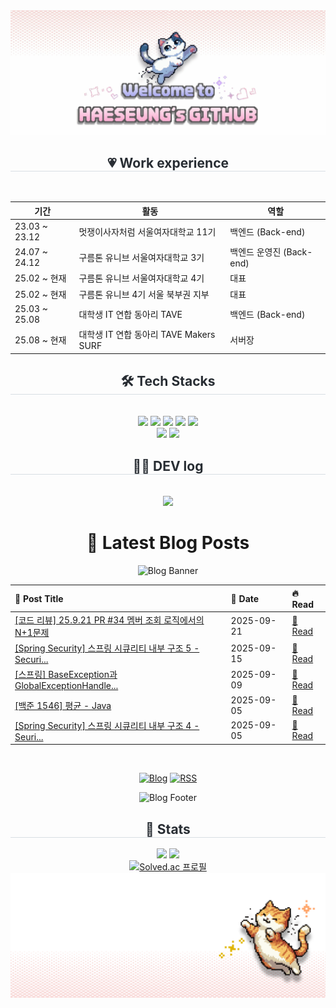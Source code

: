<div align="center">
  <img src="https://github.com/GOOHAESEUNG/GOOHAESEUNG/blob/main/%EC%A0%9C%EB%AA%A9%EC%9D%84-%EC%9E%85%EB%A0%A5%ED%95%B4%EC%A3%BC%EC%84%B8%EC%9A%94_.gif?raw=true" />
</div>


<div align= "center">
      <h2 style="border-bottom: 1px solid #d8dee4; color: #282d33;"> 💗 Work experience  </h2> <br> 

| 기간 | 활동 | 역할 |
|---|---|---|
| 23.03 ~ 23.12 | 멋쟁이사자처럼 서울여자대학교 11기 | 백엔드 (Back-end) |
| 24.07 ~ 24.12 | 구름톤 유니브 서울여자대학교 3기 | 백엔드 운영진 (Back-end) |
| 25.02 ~ 현재 | 구름톤 유니브 서울여자대학교 4기 | 대표 |
| 25.02 ~ 현재 | 구름톤 유니브 4기 서울 북부권 지부 | 대표 |
| 25.03 ~ 25.08 | 대학생 IT 연합 동아리 TAVE | 백엔드 (Back-end) |
| 25.08 ~ 현재 | 대학생 IT 연합 동아리 TAVE Makers SURF | 서버장 |
  </div>
    
<div align= "center">
    <h2 style="border-bottom: 1px solid #d8dee4; color: #282d33;"> 🛠️ Tech Stacks </h2> <br> 
    <div style="margin: 0 auto; text-align: center;" align= "center"> <img src="https://img.shields.io/badge/Android-3DDC84?style=for-the-badge&logo=Android&logoColor=white">
          <img src="https://img.shields.io/badge/C++-00599C?style=for-the-badge&logo=C%2B%2B&logoColor=white">
          <img src="https://img.shields.io/badge/Django-092E20?style=for-the-badge&logo=Django&logoColor=white">
          <img src="https://img.shields.io/badge/Java-007396?style=for-the-badge&logo=Java&logoColor=white">
          <img src="https://img.shields.io/badge/Python-3776AB?style=for-the-badge&logo=Python&logoColor=white">
          <br/><img src="https://img.shields.io/badge/Spring-6DB33F?style=for-the-badge&logo=Spring&logoColor=white">
          <img src="https://img.shields.io/badge/springboot-6DB33F?style=for-the-badge&logo=springboot&logoColor=white">
          </div>
    </div>
<div align="center">
  <h2 style="border-bottom: 1px solid #d8dee4; color: #282d33;"> 🧑‍💻 DEV log </h2> <br>
  <a href="https://gabalsebal.tistory.com/">
    <img src="https://img.shields.io/badge/Tistory-FF5A00?style=for-the-badge&logo=Tistory&logoColor=white">
  </a>
  <!-- BLOG-POST-LIST:START -->
<div align="center">

# 📝 Latest Blog Posts

![Blog Banner](https://capsule-render.vercel.app/api?type=waving&color=gradient&height=100&section=header&text=가발세발%20Blog&fontSize=30&fontColor=white)

</div>

<div align="center">

| 🎯 **Post Title** | 📅 **Date** | 🔥 **Read** |
|:------------------|:------------|:------------|
| [[코드 리뷰] 25.9.21  PR #34 멤버 조회 로직에서의 N+1문제](https://gabalsebal.tistory.com/entry/%EC%BD%94%EB%93%9C-%EB%A6%AC%EB%B7%B0-25921-PR-34-%EB%A9%A4%EB%B2%84-%EC%A1%B0%ED%9A%8C-%EB%A1%9C%EC%A7%81%EC%97%90%EC%84%9C%EC%9D%98-N1%EB%AC%B8%EC%A0%9C) | 2025-09-21 | [📖 Read](https://gabalsebal.tistory.com/entry/%EC%BD%94%EB%93%9C-%EB%A6%AC%EB%B7%B0-25921-PR-34-%EB%A9%A4%EB%B2%84-%EC%A1%B0%ED%9A%8C-%EB%A1%9C%EC%A7%81%EC%97%90%EC%84%9C%EC%9D%98-N1%EB%AC%B8%EC%A0%9C) |
| [[Spring Security] 스프링 시큐리티 내부 구조 5 -Securi...](https://gabalsebal.tistory.com/entry/%EC%8A%A4%ED%94%84%EB%A7%81-%EC%8B%9C%ED%81%90%EB%A6%AC%ED%8B%B0-5-SecurityContextHolder%EC%97%90-%EB%8C%80%ED%95%98%EC%97%AC) | 2025-09-15 | [📖 Read](https://gabalsebal.tistory.com/entry/%EC%8A%A4%ED%94%84%EB%A7%81-%EC%8B%9C%ED%81%90%EB%A6%AC%ED%8B%B0-5-SecurityContextHolder%EC%97%90-%EB%8C%80%ED%95%98%EC%97%AC) |
| [[스프링] BaseException과 GlobalExceptionHandle...](https://gabalsebal.tistory.com/entry/%EC%8A%A4%ED%94%84%EB%A7%81-BaseException%EA%B3%BC-GlobalExceptionHandler-%EC%BD%94%EB%93%9C-%EB%9C%AF%EC%96%B4%EB%B3%B4%EA%B8%B0) | 2025-09-09 | [📖 Read](https://gabalsebal.tistory.com/entry/%EC%8A%A4%ED%94%84%EB%A7%81-BaseException%EA%B3%BC-GlobalExceptionHandler-%EC%BD%94%EB%93%9C-%EB%9C%AF%EC%96%B4%EB%B3%B4%EA%B8%B0) |
| [[백준 1546] 평균 - Java](https://gabalsebal.tistory.com/entry/%EB%B0%B1%EC%A4%80-1546-%ED%8F%89%EA%B7%A0-Java) | 2025-09-05 | [📖 Read](https://gabalsebal.tistory.com/entry/%EB%B0%B1%EC%A4%80-1546-%ED%8F%89%EA%B7%A0-Java) |
| [[Spring Security] 스프링 시큐리티 내부 구조 4 - Seuri...](https://gabalsebal.tistory.com/entry/Spring-Security-%EC%8A%A4%ED%94%84%EB%A7%81-%EC%8B%9C%ED%81%90%EB%A6%AC%ED%8B%B0-%EB%82%B4%EB%B6%80-%EA%B5%AC%EC%A1%B0-4-SeurityFilterChain-%EA%B5%AC%EC%A1%B0) | 2025-09-05 | [📖 Read](https://gabalsebal.tistory.com/entry/Spring-Security-%EC%8A%A4%ED%94%84%EB%A7%81-%EC%8B%9C%ED%81%90%EB%A6%AC%ED%8B%B0-%EB%82%B4%EB%B6%80-%EA%B5%AC%EC%A1%B0-4-SeurityFilterChain-%EA%B5%AC%EC%A1%B0) |

<br>

[![Blog](https://img.shields.io/badge/더%20많은%20글%20보기-FF6B6B?style=for-the-badge&logo=tistory&logoColor=white)](https://gabalsebal.tistory.com)
[![RSS](https://img.shields.io/badge/RSS%20구독-FFA500?style=for-the-badge&logo=rss&logoColor=white)](https://gabalsebal.tistory.com/rss)

</div>

![Blog Footer](https://capsule-render.vercel.app/api?type=waving&color=gradient&height=60&section=footer)
<!-- BLOG-POST-LIST:END -->
</div>
    </div>
<div align= "center"> 
    <h2 style="border-bottom: 1px solid #d8dee4; color: #282d33;"> 🏅 Stats </h2> <div align= "center"> <img src="https://github-readme-stats.vercel.app/api?username=GOOHAESEUNG&bg_color=180,ffffff,00000000&title_color=eda6c2&text_color=eda6c2"
         /> <img src="https://github-readme-stats.vercel.app/api/top-langs/?username=GOOHAESEUNG&layout=compact&bg_color=180,ffffff,00000000&title_color=eda6c2&text_color=eda6c2"
           /> </div> 
    </div>

<div align="center">
  <a href="https://solved.ac/amu6675">
    <img src="https://mazassumnida.wtf/api/v2/generate_badge?boj=amu6675" alt="Solved.ac 프로필" />
  </a>
</div>



<div align="center">
  <img src="https://github.com/GOOHAESEUNG/GOOHAESEUNG/blob/main/%EC%A0%9C%EB%AA%A9%EC%9D%84%20%EC%9E%85%EB%A0%A5%ED%95%B4%EC%A3%BC%EC%84%B8%EC%9A%94_-002%20(1).png?raw=true" />
</div>


